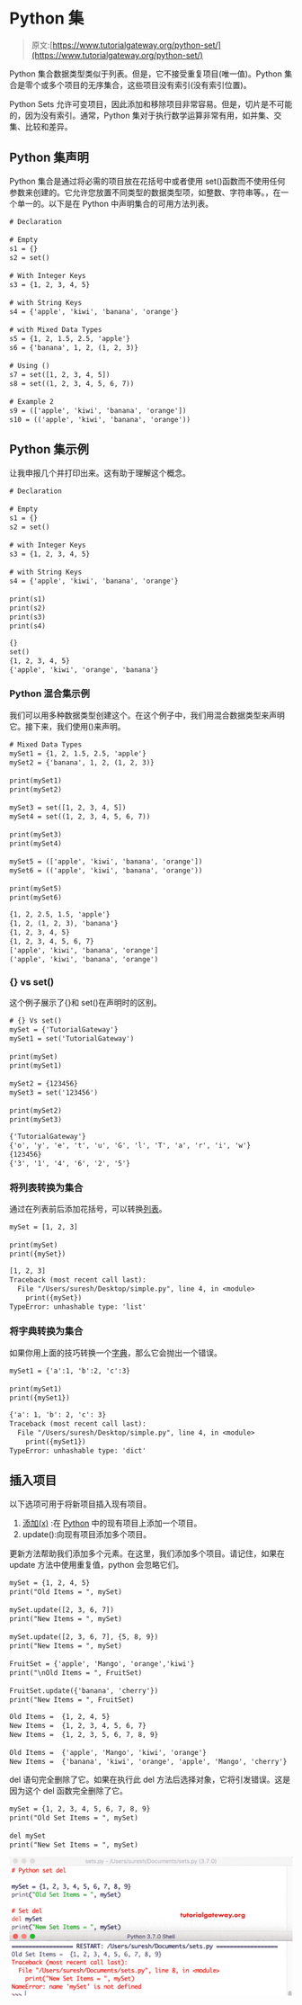 # Python 集

> 原文:[https://www.tutorialgateway.org/python-set/](https://www.tutorialgateway.org/python-set/)

Python 集合数据类型类似于列表。但是，它不接受重复项目(唯一值)。Python 集合是零个或多个项目的无序集合，这些项目没有索引(没有索引位置)。

Python Sets 允许可变项目，因此添加和移除项目非常容易。但是，切片是不可能的，因为没有索引。通常，Python 集对于执行数学运算非常有用，如并集、交集、比较和差异。

## Python 集声明

Python 集合是通过将必需的项目放在花括号中或者使用 set()函数而不使用任何参数来创建的。它允许您放置不同类型的数据类型项，如整数、字符串等。，在一个单一的。以下是在 Python 中声明集合的可用方法列表。

```
# Declaration

# Empty
s1 = {}
s2 = set()

# With Integer Keys
s3 = {1, 2, 3, 4, 5}

# with String Keys
s4 = {'apple', 'kiwi', 'banana', 'orange'}

# with Mixed Data Types
s5 = {1, 2, 1.5, 2.5, 'apple'}
s6 = {'banana', 1, 2, (1, 2, 3)}

# Using ()
s7 = set([1, 2, 3, 4, 5])
s8 = set((1, 2, 3, 4, 5, 6, 7))

# Example 2
s9 = (['apple', 'kiwi', 'banana', 'orange'])
s10 = (('apple', 'kiwi', 'banana', 'orange'))
```

## Python 集示例

让我申报几个并打印出来。这有助于理解这个概念。

```
# Declaration

# Empty 
s1 = {}
s2 = set()

# with Integer Keys
s3 = {1, 2, 3, 4, 5}

# with String Keys
s4 = {'apple', 'kiwi', 'banana', 'orange'}

print(s1)
print(s2)
print(s3)
print(s4)
```

```
{}
set()
{1, 2, 3, 4, 5}
{'apple', 'kiwi', 'orange', 'banana'}
```

### Python 混合集示例

我们可以用多种数据类型创建这个。在这个例子中，我们用混合数据类型来声明它。接下来，我们使用()来声明。

```
# Mixed Data Types
mySet1 = {1, 2, 1.5, 2.5, 'apple'}
mySet2 = {'banana', 1, 2, (1, 2, 3)}

print(mySet1)
print(mySet2)

mySet3 = set([1, 2, 3, 4, 5])
mySet4 = set((1, 2, 3, 4, 5, 6, 7))

print(mySet3)
print(mySet4)

mySet5 = (['apple', 'kiwi', 'banana', 'orange'])
mySet6 = (('apple', 'kiwi', 'banana', 'orange'))

print(mySet5)
print(mySet6)
```

```
{1, 2, 2.5, 1.5, 'apple'}
{1, 2, (1, 2, 3), 'banana'}
{1, 2, 3, 4, 5}
{1, 2, 3, 4, 5, 6, 7}
['apple', 'kiwi', 'banana', 'orange']
('apple', 'kiwi', 'banana', 'orange')
```

### {} vs set()

这个例子展示了{}和 set()在声明时的区别。

```
# {} Vs set()
mySet = {'TutorialGateway'}
mySet1 = set('TutorialGateway')

print(mySet)
print(mySet1)

mySet2 = {123456}
mySet3 = set('123456')

print(mySet2)
print(mySet3)
```

```
{'TutorialGateway'}
{'o', 'y', 'e', 't', 'u', 'G', 'l', 'T', 'a', 'r', 'i', 'w'}
{123456}
{'3', '1', '4', '6', '2', '5'}
```

### 将列表转换为集合

通过在列表前后添加花括号，可以转换[列表](https://www.tutorialgateway.org/python-list/)。

```
mySet = [1, 2, 3]

print(mySet)
print({mySet})
```

```
[1, 2, 3]
Traceback (most recent call last):
  File "/Users/suresh/Desktop/simple.py", line 4, in <module>
    print({mySet})
TypeError: unhashable type: 'list'
```

### 将字典转换为集合

如果你用上面的技巧转换一个[字典](https://www.tutorialgateway.org/python-dictionary/)，那么它会抛出一个错误。

```
mySet1 = {'a':1, 'b':2, 'c':3}

print(mySet1)
print({mySet1})
```

```
{'a': 1, 'b': 2, 'c': 3}
Traceback (most recent call last):
  File "/Users/suresh/Desktop/simple.py", line 4, in <module>
    print({mySet1})
TypeError: unhashable type: 'dict'
```

## 插入项目

以下选项可用于将新项目插入现有项目。

1.  [添加(x)](https://www.tutorialgateway.org/python-set-add/) :在 [Python](https://www.tutorialgateway.org/python-tutorial/) 中的现有项目上添加一个项目。
2.  update():向现有项目添加多个项目。

更新方法帮助我们添加多个元素。在这里，我们添加多个项目。请记住，如果在 update 方法中使用重复值，python 会忽略它们。

```
mySet = {1, 2, 4, 5}
print("Old Items = ", mySet)

mySet.update([2, 3, 6, 7])
print("New Items = ", mySet)

mySet.update([2, 3, 6, 7], {5, 8, 9})
print("New Items = ", mySet)

FruitSet = {'apple', 'Mango', 'orange','kiwi'}
print("\nOld Items = ", FruitSet)

FruitSet.update({'banana', 'cherry'})
print("New Items = ", FruitSet)
```

```
Old Items =  {1, 2, 4, 5}
New Items =  {1, 2, 3, 4, 5, 6, 7}
New Items =  {1, 2, 3, 5, 6, 7, 8, 9}

Old Items =  {'apple', 'Mango', 'kiwi', 'orange'}
New Items =  {'banana', 'kiwi', 'orange', 'apple', 'Mango', 'cherry'}
```

del 语句完全删除了它。如果在执行此 del 方法后选择对象，它将引发错误。这是因为这个 del 函数完全删除了它。

```
mySet = {1, 2, 3, 4, 5, 6, 7, 8, 9}
print("Old Set Items = ", mySet)

del mySet
print("New Set Items = ", mySet)
```

![Python set Example 13](img/c45eacd978e1bfc3df96a1c9eeea9151.png)